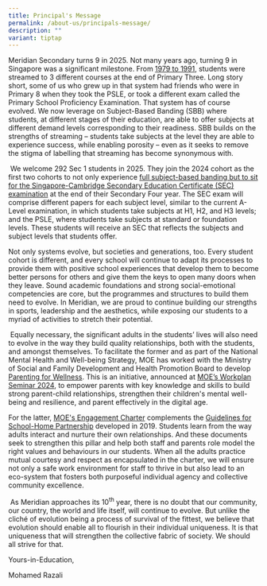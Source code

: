 ```yaml
---
title: Principal's Message
permalink: /about-us/principals-message/
description: ""
variant: tiptap
---
```

<p>Meridian Secondary turns 9 in 2025. Not many years ago, turning 9 in Singapore
was a significant milestone. From <a href="https://www.nlb.gov.sg/main/article-detail?cmsuuid=0c0e8e39-538d-45d6-b952-abf22b4a65f8" rel="noopener noreferrer nofollow" target="_blank">1979 to 1991</a>,
students were streamed to 3 different courses at the end of Primary Three.
Long story short, some of us who grew up in that system had friends who
were in Primary 8 when they took the PSLE, or took a different exam called
the Primary School Proficiency Examination. That system has of course evolved.
We now leverage on Subject-Based Banding (SBB) where students, at different
stages of their education, are able to offer subjects at different demand
levels corresponding to their readiness. SBB builds on the strengths of
streaming – students take subjects at the level they are able to experience
success, while enabling porosity – even as it seeks to remove the stigma
of labelling that streaming has become synonymous with.</p>
<p>&nbsp;We welcome 292 Sec 1 students in 2025. They join the 2024 cohort
as the first two cohorts to not only experience <a href="https://www.moe.gov.sg/secondary/schools-offering-full-sbb" rel="noopener noreferrer nofollow" target="_blank">full subject-based banding but to sit for the Singapore-Cambridge Secondary Education Certificate (SEC) examination</a> at
the end of their Secondary Four year. The SEC exam will comprise different
papers for each subject level, similar to the current A-Level examination,
in which students take subjects at H1, H2, and H3 levels; and the PSLE,
where students take subjects at standard or foundation levels. These students
will receive an SEC that reflects the subjects and subject levels that
students offer.</p>
<p>Not only systems evolve, but societies and generations, too. Every student
cohort is different, and every school will continue to adapt its processes
to provide them with positive school experiences that develop them to become
better persons for others and give them the keys to open many doors when
they leave. Sound academic foundations and strong social-emotional competencies
are core, but the programmes and structures to build them need to evolve.
In Meridian, we are proud to continue building our strengths in sports,
leadership and the aesthetics, while exposing our students to a myriad
of activities to stretch their potential.</p>
<p>&nbsp;Equally necessary, the significant adults in the students’ lives
will also need to evolve in the way they build quality relationships, both
with the students, and amongst themselves. To facilitate the former and
as part of the National Mental Health and Well-being Strategy, MOE has
worked with the Ministry of Social and Family Development and Health Promotion
Board to develop <a href="https://file.go.gov.sg/pfw-toolbox-for-parents.pdf" rel="noopener noreferrer nofollow" target="_blank">Parenting for Wellness</a>.
This is an initiative, announced at <a href="https://www.moe.gov.sg/news/press-releases/20240918-supporting-our-teachers-and-parents-through-refreshed-guidelines-for-school-home-partnership-and-new-parenting-resources" rel="noopener noreferrer nofollow" target="_blank">MOE’s Workplan Seminar 2024</a>,
to empower parents with key knowledge and skills to build strong parent-child
relationships, strengthen their children's mental well-being and resilience,
and parent effectively in the digital age.</p>
<p>For the latter, <a href="https://www.moe.gov.sg/-/media/files/news/press/2024/annex-b---engagement-charter.pdf" rel="noopener noreferrer nofollow" target="_blank">MOE's Engagement Charter</a> complements
the <a href="https://www.moe.gov.sg/news/press-releases/20190216-guidelines-for-school-home-partnership-preparing-students-for-the-future" rel="noopener noreferrer nofollow" target="_blank">Guidelines for School-Home Partnership</a> developed
in 2019. Students learn from the way adults interact and nurture their
own relationships. And these documents seek to strengthen this pillar and
help both staff and parents role model the right values and behaviours
in our students. When all the adults practice mutual courtesy and respect
as encapsulated in the charter, we will ensure not only a safe work environment
for staff to thrive in but also lead to an eco-system that fosters both
purposeful individual agency and collective community excellence.</p>
<p>&nbsp;As Meridian approaches its 10<sup>th</sup> year, there is no doubt
that our community, our country, the world and life itself, will continue
to evolve. But unlike the cliché of evolution being a process of survival
of the fittest, we believe that evolution should enable all to flourish
in their individual uniqueness. It is that uniqueness that will strengthen
the collective fabric of society. We should all strive for that.</p>
<p>Yours-in-Education,</p>
<p>Mohamed Razali</p>